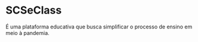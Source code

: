 # SCSeClass
É uma plataforma educativa que busca simplificar o processo de ensino em meio à pandemia.

